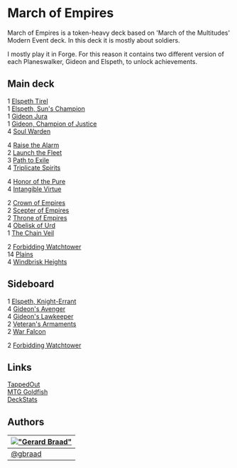 March of Empires
================


March of Empires is a token-heavy deck based on 'March of the Multitudes' Modern Event deck. In this deck it is mostly about soldiers.

I mostly play it in Forge. For this reason it contains two different version of each Planeswalker, Gideon and Elspeth, to unlock achievements.


Main deck
---------

1 [Elspeth Tirel](http://www.mtg-forum.de/db/magiccard.php?lng=en&card=Elspeth+Tirel)  
1 [Elspeth, Sun's Champion](http://www.mtg-forum.de/db/magiccard.php?lng=en&card=Elspeth%2C+Sun%27s+Champion)  
1 [Gideon Jura](http://www.mtg-forum.de/db/magiccard.php?lng=en&card=Gideon+Jura)  
1 [Gideon, Champion of Justice](http://www.mtg-forum.de/db/magiccard.php?lng=en&card=Gideon%2C+Champion+of+Justice)  
4 [Soul Warden](http://www.mtg-forum.de/db/magiccard.php?lng=en&card=Soul+Warden)  

4 [Raise the Alarm](http://www.mtg-forum.de/db/magiccard.php?lng=en&card=Raise+the+Alarm)  
2 [Launch the Fleet](http://www.mtg-forum.de/db/magiccard.php?lng=en&card=Launch+the+Fleet)  
3 [Path to Exile](http://www.mtg-forum.de/db/magiccard.php?lng=en&card=Path+to+Exile)  
4 [Triplicate Spirits](http://www.mtg-forum.de/db/magiccard.php?lng=en&card=Triplicate+Spirits)  
    
4 [Honor of the Pure](http://www.mtg-forum.de/db/magiccard.php?lng=en&card=Honor+of+the+Pure)  
4 [Intangible Virtue](http://www.mtg-forum.de/db/magiccard.php?lng=en&card=Intangible+Virtue)  

2 [Crown of Empires](http://www.mtg-forum.de/db/magiccard.php?lng=en&card=Crown+of+Empires)  
2 [Scepter of Empires](http://www.mtg-forum.de/db/magiccard.php?lng=en&card=Scepter+of+Empires)  
2 [Throne of Empires](http://www.mtg-forum.de/db/magiccard.php?lng=en&card=Throne+of+Empires)  
4 [Obelisk of Urd](http://www.mtg-forum.de/db/magiccard.php?lng=en&card=Obelisk+of+Urd)  
1 [The Chain Veil](http://www.mtg-forum.de/db/magiccard.php?lng=en&card=The+Chain+Veil)  

2 [Forbidding Watchtower](http://www.mtg-forum.de/db/magiccard.php?lng=en&card=Forbidding+Watchtower)  
14 [Plains](http://www.mtg-forum.de/db/magiccard.php?lng=en&card=Plains)  
4 [Windbrisk Heights](http://www.mtg-forum.de/db/magiccard.php?lng=en&card=Windbrisk+Heights)  


Sideboard
---------
1 [Elspeth, Knight-Errant](http://www.mtg-forum.de/db/magiccard.php?lng=en&card=Elspeth%2C+Knight-Errant)  
4 [Gideon's Avenger](http://www.mtg-forum.de/db/magiccard.php?lng=en&card=Gideon%27s+Avenger)  
4 [Gideon's Lawkeeper](http://www.mtg-forum.de/db/magiccard.php?lng=en&card=Gideon%27s+Lawkeeper)  
2 [Veteran's Armaments](http://www.mtg-forum.de/db/magiccard.php?lng=en&card=Veteran%27s+Armaments)  
2 [War Falcon](http://www.mtg-forum.de/db/magiccard.php?lng=en&card=War+Falcon)  

2 [Forbidding Watchtower](http://www.mtg-forum.de/db/magiccard.php?lng=en&card=Forbidding+Watchtower)  


Links
-----

[TappedOut](http://tappedout.net/mtg-decks/march-of-empires/)  
[MTG Goldfish](http://www.mtggoldfish.com/deck/283638#paper)  
[DeckStats](http://deckstats.net/decks/37117/243754-march-of-empires)  


Authors
-------

| [!["Gerard Braad"](http://gravatar.com/avatar/e466994eea3c2a1672564e45aca844d0.png?s=60)](http://gbraad.nl "Gerard Braad <me@gbraad.nl>") |
|---|
| [@gbraad](https://twitter.com/gbraad)  |
